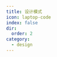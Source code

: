 ```yaml
---
title: 设计模式
icon: laptop-code
index: false
dir:
  order: 2
category:
  - design
---
```


<Catalog />

